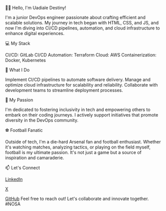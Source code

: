 👋🏿 Hello, I'm Uadiale Destiny!

I'm a junior DevOps engineer passionate about crafting efficient and scalable solutions. My journey in tech began with HTML, CSS, and JS, and now I'm diving into CI/CD pipelines, automation, and cloud infrastructure to enhance digital experiences.

💻 My Stack

CI/CD: GitLab CI/CD
Automation: Terraform
Cloud: AWS
Containerization: Docker, Kubernetes

🚀 What I Do

Implement CI/CD pipelines to automate software delivery.
Manage and optimize cloud infrastructure for scalability and reliability.
Collaborate with development teams to streamline deployment processes.

🌟 My Passion

I'm dedicated to fostering inclusivity in tech and empowering others to embark on their coding journeys. I actively support initiatives that promote diversity in the DevOps community.

⚽ Football Fanatic

Outside of tech, I'm a die-hard Arsenal fan and football enthusiast. Whether it's watching matches, analyzing tactics, or playing on the field myself, football is my ultimate passion. It's not just a game but a source of inspiration and camaraderie.

📫 Let's Connect

[LinkedIn](www.linkedin.com/in/destiny-uadiale-362a07292)

[X](https://x.com/_kingnosa)

[GitHub](https://github.com/Nosa47)
Feel free to reach out! Let's collaborate and innovate together. #NOSA
